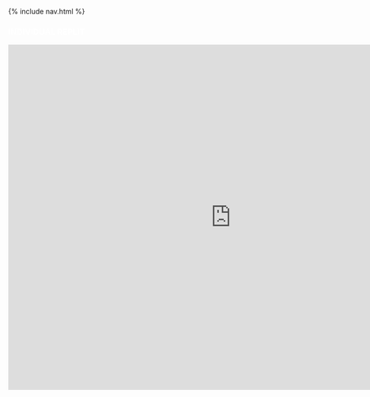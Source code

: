 {% include nav.html %}
<style>
        /* body { background-color: lightslategray ; */

        }
        .bold{
            color: white;
            font-weight: bold;
            font-size: larger;
        }
        .search{
            padding-top: 10%;
        }
        .billy{
            color: whitesmoke ;
        }
    </style>

<h3 style="color: white;">INDIVIDUAL REPLIT</h3>
  <iframe id='iframe'  src="https://replit.com/@WilliamCherres/DataStruc2?lite=true" name="iframe_a" width="900" height="700" frameborder="0" scrolling="yes"></iframe>

